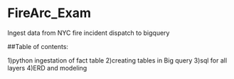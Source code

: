 # FireArc_Exam

Ingest data from NYC fire incident dispatch to bigquery

##Table of contents:

1)python ingestation of fact table
2)creating tables in Big query
3)sql for all layers
4)ERD and modeling
